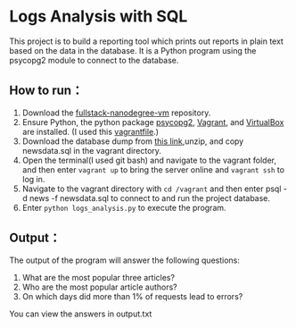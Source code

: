# Logs Analysis with SQL

This project is to build a reporting tool which prints out reports in plain text based on the data in the database. It is a Python program using the psycopg2 module to connect to the database.

## How to run：

1. Download the [fullstack-nanodegree-vm](https://github.com/udacity/fullstack-nanodegree-vm) repository.
2. Ensure Python, the python package [psycopg2](https://pypi.python.org/pypi/psycopg2), [Vagrant](https://www.vagrantup.com/), and [VirtualBox](https://www.virtualbox.org/) are installed. (I used this [vagrantfile](https://github.com/udacity/fullstack-nanodegree-vm/blob/master/vagrant/Vagrantfile).)
3. Download the database dump from [this link](https://d17h27t6h515a5.cloudfront.net/topher/2016/August/57b5f748_newsdata/newsdata.zip),unzip, and copy newsdata.sql in the vagrant directory.
4. Open the terminal(I used git bash) and navigate to the vagrant folder, and then enter `vagrant up` to bring the server online and `vagrant ssh` to log in.
5. Navigate to the vagrant directory with `cd /vagrant`  and then enter psql -d news -f newsdata.sql to connect to and run the project database.
6. Enter `python logs_analysis.py` to execute the program.

## Output：
The output of the program will answer the following questions:
1. What are the most popular three articles?
2. Who are the most popular article authors?
3. On which days did more than 1% of requests lead to errors?

You can view the answers in output.txt
